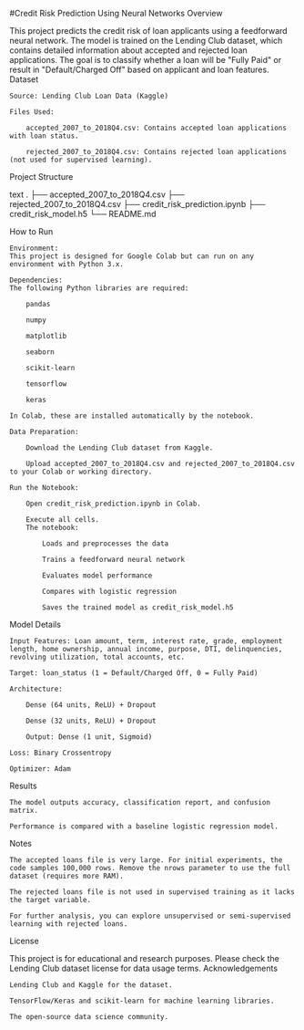 #Credit Risk Prediction Using Neural Networks
Overview

This project predicts the credit risk of loan applicants using a feedforward neural network. The model is trained on the Lending Club dataset, which contains detailed information about accepted and rejected loan applications. The goal is to classify whether a loan will be "Fully Paid" or result in "Default/Charged Off" based on applicant and loan features.
Dataset

    Source: Lending Club Loan Data (Kaggle)

    Files Used:

        accepted_2007_to_2018Q4.csv: Contains accepted loan applications with loan status.

        rejected_2007_to_2018Q4.csv: Contains rejected loan applications (not used for supervised learning).

Project Structure

text
.
├── accepted_2007_to_2018Q4.csv
├── rejected_2007_to_2018Q4.csv
├── credit_risk_prediction.ipynb
├── credit_risk_model.h5
└── README.md

How to Run

    Environment:
    This project is designed for Google Colab but can run on any environment with Python 3.x.

    Dependencies:
    The following Python libraries are required:

        pandas

        numpy

        matplotlib

        seaborn

        scikit-learn

        tensorflow

        keras

    In Colab, these are installed automatically by the notebook.

    Data Preparation:

        Download the Lending Club dataset from Kaggle.

        Upload accepted_2007_to_2018Q4.csv and rejected_2007_to_2018Q4.csv to your Colab or working directory.

    Run the Notebook:

        Open credit_risk_prediction.ipynb in Colab.

        Execute all cells.
        The notebook:

            Loads and preprocesses the data

            Trains a feedforward neural network

            Evaluates model performance

            Compares with logistic regression

            Saves the trained model as credit_risk_model.h5

Model Details

    Input Features: Loan amount, term, interest rate, grade, employment length, home ownership, annual income, purpose, DTI, delinquencies, revolving utilization, total accounts, etc.

    Target: loan_status (1 = Default/Charged Off, 0 = Fully Paid)

    Architecture:

        Dense (64 units, ReLU) + Dropout

        Dense (32 units, ReLU) + Dropout

        Output: Dense (1 unit, Sigmoid)

    Loss: Binary Crossentropy

    Optimizer: Adam

Results

    The model outputs accuracy, classification report, and confusion matrix.

    Performance is compared with a baseline logistic regression model.

Notes

    The accepted loans file is very large. For initial experiments, the code samples 100,000 rows. Remove the nrows parameter to use the full dataset (requires more RAM).

    The rejected loans file is not used in supervised training as it lacks the target variable.

    For further analysis, you can explore unsupervised or semi-supervised learning with rejected loans.

License

This project is for educational and research purposes. Please check the Lending Club dataset license for data usage terms.
Acknowledgements

    Lending Club and Kaggle for the dataset.

    TensorFlow/Keras and scikit-learn for machine learning libraries.

    The open-source data science community.
